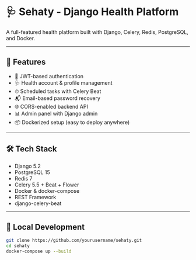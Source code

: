# 🩺 Sehaty - Django Health Platform

A full-featured health platform built with Django, Celery, Redis, PostgreSQL, and Docker.

---

## 🚀 Features

- 🔐 JWT-based authentication
- 🩺 Health account & profile management
- ⏱ Scheduled tasks with Celery Beat
- 📬 Email-based password recovery
- 🌐 CORS-enabled backend API
- 📊 Admin panel with Django admin
- 📦 Dockerized setup (easy to deploy anywhere)

---

## 🛠️ Tech Stack

- Django 5.2
- PostgreSQL 15
- Redis 7
- Celery 5.5 + Beat + Flower
- Docker & docker-compose
- REST Framework
- django-celery-beat

---

## 🧪 Local Development

```bash
git clone https://github.com/yourusername/sehaty.git
cd sehaty
docker-compose up --build
